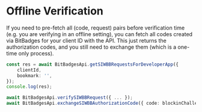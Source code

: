 # Offline Verification

If you need to pre-fetch all (code, request) pairs before verification time (e.g. you are verifying in an offline setting), you can fetch all codes created via BitBadges for your client ID with the API.&#x20; This just returns the authorization codes, and you still need to exchange them (which is a one-time only process).

```typescript
const res = await BitBadgesApi.getSIWBBRequestsForDeveloperApp({
    clientId,
    bookmark: '',
});
console.log(res);
```

```typescript
await BitBadgesApi.verifySIWBBRequest({ ... });
await BitBadgesApi.exchangeSIWBBAuthorizationCode({ code: blockinChallenge._docId, options: { ... }});
```
